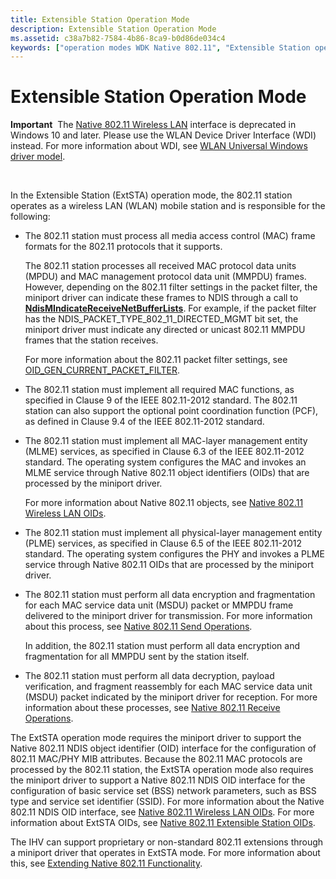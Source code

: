 ```yaml
---
title: Extensible Station Operation Mode
description: Extensible Station Operation Mode
ms.assetid: c38a7b82-7584-4b86-8ca9-b0d86de034c4
keywords: ["operation modes WDK Native 802.11", "Extensible Station operation modes WDK Native 802.11", "ExtSTA operation modes WDK Native 802.11"]
---
```


# Extensible Station Operation Mode


**Important**  The [Native 802.11 Wireless LAN](native-802-11-wireless-lan4.md) interface is deprecated in Windows 10 and later. Please use the WLAN Device Driver Interface (WDI) instead. For more information about WDI, see [WLAN Universal Windows driver model](wifi-universal-driver-model.md).

 

In the Extensible Station (ExtSTA) operation mode, the 802.11 station operates as a wireless LAN (WLAN) mobile station and is responsible for the following:

-   The 802.11 station must process all media access control (MAC) frame formats for the 802.11 protocols that it supports.

    The 802.11 station processes all received MAC protocol data units (MPDU) and MAC management protocol data unit (MMPDU) frames. However, depending on the 802.11 filter settings in the packet filter, the miniport driver can indicate these frames to NDIS through a call to [**NdisMIndicateReceiveNetBufferLists**](https://msdn.microsoft.com/library/windows/hardware/ff563598). For example, if the packet filter has the NDIS\_PACKET\_TYPE\_802\_11\_DIRECTED\_MGMT bit set, the miniport driver must indicate any directed or unicast 802.11 MMPDU frames that the station receives.

    For more information about the 802.11 packet filter settings, see [OID\_GEN\_CURRENT\_PACKET\_FILTER](https://msdn.microsoft.com/library/windows/hardware/ff569575).

-   The 802.11 station must implement all required MAC functions, as specified in Clause 9 of the IEEE 802.11-2012 standard. The 802.11 station can also support the optional point coordination function (PCF), as defined in Clause 9.4 of the IEEE 802.11-2012 standard.

-   The 802.11 station must implement all MAC-layer management entity (MLME) services, as specified in Clause 6.3 of the IEEE 802.11-2012 standard. The operating system configures the MAC and invokes an MLME service through Native 802.11 object identifiers (OIDs) that are processed by the miniport driver.

    For more information about Native 802.11 objects, see [Native 802.11 Wireless LAN OIDs](https://msdn.microsoft.com/library/windows/hardware/ff560691).

-   The 802.11 station must implement all physical-layer management entity (PLME) services, as specified in Clause 6.5 of the IEEE 802.11-2012 standard. The operating system configures the PHY and invokes a PLME service through Native 802.11 OIDs that are processed by the miniport driver.

-   The 802.11 station must perform all data encryption and fragmentation for each MAC service data unit (MSDU) packet or MMPDU frame delivered to the miniport driver for transmission. For more information about this process, see [Native 802.11 Send Operations](native-802-11-send-operations.md).

    In addition, the 802.11 station must perform all data encryption and fragmentation for all MMPDU sent by the station itself.

-   The 802.11 station must perform all data decryption, payload verification, and fragment reassembly for each MAC service data unit (MSDU) packet indicated by the miniport driver for reception. For more information about these processes, see [Native 802.11 Receive Operations](native-802-11-receive-operations.md).

The ExtSTA operation mode requires the miniport driver to support the Native 802.11 NDIS object identifier (OID) interface for the configuration of 802.11 MAC/PHY MIB attributes. Because the 802.11 MAC protocols are processed by the 802.11 station, the ExtSTA operation mode also requires the miniport driver to support a Native 802.11 NDIS OID interface for the configuration of basic service set (BSS) network parameters, such as BSS type and service set identifier (SSID). For more information about the Native 802.11 NDIS OID interface, see [Native 802.11 Wireless LAN OIDs](https://msdn.microsoft.com/library/windows/hardware/ff560691). For more information about ExtSTA OIDs, see [Native 802.11 Extensible Station OIDs](https://msdn.microsoft.com/library/windows/hardware/ff560602).

The IHV can support proprietary or non-standard 802.11 extensions through a miniport driver that operates in ExtSTA mode. For more information about this, see [Extending Native 802.11 Functionality](extending-native-802-11-functionality.md).

 

 






